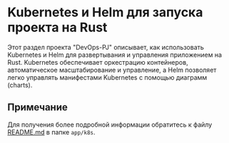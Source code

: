  # Kubernetes и Helm для запуска проекта на Rust

Этот раздел проекта "DevOps-PJ" описывает, как использовать Kubernetes и Helm для развертывания и управления приложением на Rust. Kubernetes обеспечивает оркестрацию контейнеров, автоматическое масштабирование и управление, а Helm позволяет легко управлять манифестами Kubernetes с помощью диаграмм (charts).

## Примечание
Для получения более подробной информации обратитесь к файлу [README.md](https://github.com/ZephronixQ/DevOps-PJ/blob/main/app/k8s/README.md) в папке `app/k8s`.

